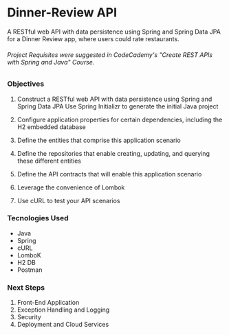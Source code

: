 # Dinner-Review API

A RESTful web API with data persistence using Spring and Spring Data JPA for a Dinner Review app, where users could rate restaurants.

###### Project Requisites were suggested in CodeCademy's "Create REST APIs with Spring and Java" Course.

### Objectives
1. Construct a RESTful web API with data persistence using Spring and Spring Data JPA
Use Spring Initializr to generate the initial Java project

2. Configure application properties for certain dependencies, including the H2 embedded database
3. Define the entities that comprise this application scenario
4. Define the repositories that enable creating, updating, and querying these different entities
5. Define the API contracts that will enable this application scenario
6. Leverage the convenience of Lombok
7. Use cURL to test your API scenarios


### Tecnologies Used

* Java
* Spring
* cURL
* LomboK
* H2 DB
* Postman


### Next Steps

1. Front-End Application
2. Exception Handling and Logging
3. Security
4. Deployment and Cloud Services
